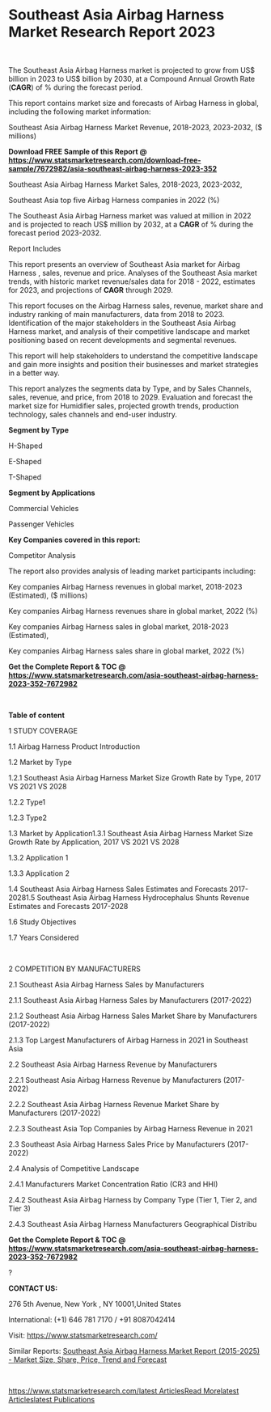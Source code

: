 <h1>Southeast Asia Airbag Harness Market Research Report 2023</h1><br/><p>The Southeast Asia Airbag Harness market is projected to grow from US$ billion in 2023 to US$ billion by 2030, at a Compound Annual Growth Rate (<strong>CAGR</strong>) of % during the forecast period.</p>
 
 
 
 <p>This report contains market size and forecasts of Airbag Harness in global, including the following market information:</p>
 
 
 
 <p>Southeast Asia Airbag Harness Market Revenue, 2018-2023, 2023-2032, ($ millions)</p>
 
 
 
 <p><strong>Download FREE Sample of this Report @ <a href="https://www.statsmarketresearch.com/download-free-sample/7672982/asia-southeast-airbag-harness-2023-352">https://www.statsmarketresearch.com/download-free-sample/7672982/asia-southeast-airbag-harness-2023-352</a></strong></p>
 
 
 
 <p>Southeast Asia Airbag Harness Market Sales, 2018-2023, 2023-2032,</p>
 
 
 
 <p>Southeast Asia top five Airbag Harness companies in 2022 (%)</p>
 
 
 
 <p>The Southeast Asia Airbag Harness market was valued at million in 2022 and is projected to reach US$ million by 2032, at a <strong>CAGR</strong> of % during the forecast period 2023-2032.</p>
 
 
 
 <p>Report Includes</p>
 
 
 
 <p>This report presents an overview of Southeast Asia market for Airbag Harness , sales, revenue and price. Analyses of the Southeast Asia market trends, with historic market revenue/sales data for 2018 - 2022, estimates for 2023, and projections of <strong>CAGR</strong> through 2029.</p>
 
 
 
 <p>This report focuses on the Airbag Harness sales, revenue, market share and industry ranking of main manufacturers, data from 2018 to 2023. Identification of the major stakeholders in the Southeast Asia Airbag Harness market, and analysis of their competitive landscape and market positioning based on recent developments and segmental revenues.</p>
 
 
 
 <p>This report will help stakeholders to understand the competitive landscape and gain more insights and position their businesses and market strategies in a better way.</p>
 
 
 
 <p>This report analyzes the segments data by Type, and by Sales Channels, sales, revenue, and price, from 2018 to 2029. Evaluation and forecast the market size for Humidifier sales, projected growth trends, production technology, sales channels and end-user industry.</p>
 
 
 
 <p><strong>Segment by Type</strong></p>
 
 
 
 <p>H-Shaped</p>
 
 
 
 <p>E-Shaped</p>
 
 
 
 <p>T-Shaped</p>
 
 
 
 <p><strong>Segment <strong><strong>by Applications</strong></strong></strong></p>
 
 
 
 <p>Commercial Vehicles</p>
 
 
 
 <p>Passenger Vehicles</p>
 
 
 
 <p><strong>Key Companies covered in this report:</strong></p>
 
 
 
 <p>Competitor Analysis</p>
 
 
 
 <p>The report also provides analysis of leading market participants including:</p>
 
 
 
 <p>Key companies Airbag Harness revenues in global market, 2018-2023 (Estimated), ($ millions)</p>
 
 
 
 <p>Key companies Airbag Harness revenues share in global market, 2022 (%)</p>
 
 
 
 <p>Key companies Airbag Harness sales in global market, 2018-2023 (Estimated),</p>
 
 
 
 <p>Key companies Airbag Harness sales share in global market, 2022 (%)</p>
 
 
 
 <div><b>Get the Complete Report & TOC @ <a href="https://www.statsmarketresearch.com/asia-southeast-airbag-harness-2023-352-7672982">https://www.statsmarketresearch.com/asia-southeast-airbag-harness-2023-352-7672982</a></b></div>
 
 
 
 <p><br />
 
 <b>Table of content</b></p>
 
 
 
 <p>1 STUDY COVERAGE<br />
 
 1.1 Airbag Harness Product Introduction<br />
 
 1.2 Market by Type<br />
 
 1.2.1 Southeast Asia Airbag Harness Market Size Growth Rate by Type, 2017 VS 2021 VS 2028<br />
 
 1.2.2 Type1<br />
 
 1.2.3 Type2<br />
 
 1.3 Market by Application1.3.1 Southeast Asia Airbag Harness Market Size Growth Rate by Application, 2017 VS 2021 VS 2028<br />
 
 1.3.2 Application 1<br />
 
 1.3.3 Application 2<br />
 
 1.4 Southeast Asia Airbag Harness Sales Estimates and Forecasts 2017-20281.5 Southeast Asia Airbag Harness Hydrocephalus Shunts Revenue Estimates and Forecasts 2017-2028<br />
 
 1.6 Study Objectives<br />
 
 1.7 Years Considered<br />
 
 <br />
 
 2 COMPETITION BY MANUFACTURERS<br />
 
 2.1 Southeast Asia Airbag Harness Sales by Manufacturers<br />
 
 2.1.1 Southeast Asia Airbag Harness Sales by Manufacturers (2017-2022)<br />
 
 2.1.2 Southeast Asia Airbag Harness Sales Market Share by Manufacturers (2017-2022)<br />
 
 2.1.3 Top Largest Manufacturers of Airbag Harness in 2021 in Southeast Asia<br />
 
 2.2 Southeast Asia Airbag Harness Revenue by Manufacturers<br />
 
 2.2.1 Southeast Asia Airbag Harness Revenue by Manufacturers (2017-2022)<br />
 
 2.2.2 Southeast Asia Airbag Harness Revenue Market Share by Manufacturers (2017-2022)<br />
 
 2.2.3 Southeast Asia Top Companies by Airbag Harness Revenue in 2021<br />
 
 2.3 Southeast Asia Airbag Harness Sales Price by Manufacturers (2017-2022)<br />
 
 2.4 Analysis of Competitive Landscape<br />
 
 2.4.1 Manufacturers Market Concentration Ratio (CR3 and HHI)<br />
 
 2.4.2 Southeast Asia Airbag Harness by Company Type (Tier 1, Tier 2, and Tier 3)<br />
 
 2.4.3 Southeast Asia Airbag Harness Manufacturers Geographical Distribu</p>
 
 
 
 <div><b>Get the Complete Report & TOC @ <a href="https://www.statsmarketresearch.com/asia-southeast-airbag-harness-2023-352-7672982">https://www.statsmarketresearch.com/asia-southeast-airbag-harness-2023-352-7672982</a></b></div>
 
 
 
 <p>? </p>
 
 
 
 <p><b>CONTACT US:</b><br />
 
 276 5th Avenue, New York , NY 10001,United States<br />
 
 International: (+1) 646 781 7170 / +91 8087042414<br />
 
 Visit: <a href="https://www.statsmarketresearch.com/">https://www.statsmarketresearch.com/</a><br />
 
 Similar Reports: <a href="https://www.statsmarketresearch.com/asia-southeast-airbag-harness-2023-352-7672982">Southeast Asia Airbag Harness Market Report (2015-2025) - Market Size, Share, Price, Trend and Forecast</a><br />
 
 <br />
 
 <a href="https://gyeongbokgung.com">https://www.statsmarketresearch.com/</a><a href="https://hallyeomaritime.com">latest Articles</a><a href="https://jingwansa.com">Read More</a><a href="https://nguoiviet.jp/">latest Articles</a><a href="https://www.intelmarketresearch.com/">latest Publications</a></p>